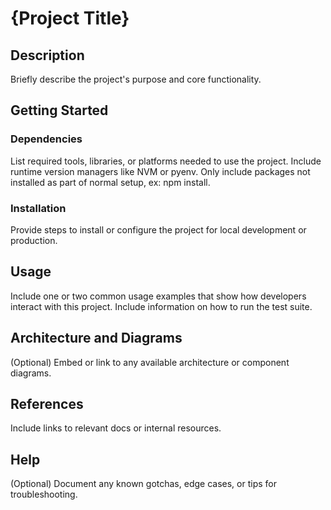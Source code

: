 # {Project Title}

## Description
Briefly describe the project's purpose and core functionality.

## Getting Started

### Dependencies
List required tools, libraries, or platforms needed to use the project. Include runtime version managers like NVM or pyenv. Only include packages not installed as part of normal setup, ex:  npm install.

### Installation
Provide steps to install or configure the project for local development or production.

## Usage
Include one or two common usage examples that show how developers interact with this project.
Include information on how to run the test suite.

## Architecture and Diagrams
(Optional) Embed or link to any available architecture or component diagrams.

## References
Include links to relevant docs or internal resources.

## Help
(Optional) Document any known gotchas, edge cases, or tips for troubleshooting.
